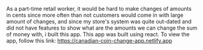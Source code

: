 As a part-time retail worker, it would be hard to make changes of amounts in cents since more often than not customers would come in with large amount of changes, and since my store's system was quite out-dated and did not have features to show what are the amounts we can change the sum of money with, i built this app. This app was built using react. To view the app, follow this link: https://canadian-coin-change-app.netlify.app
